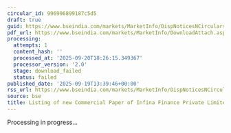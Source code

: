 ```yaml
---
circular_id: 996996899187c5d5
draft: true
guid: https://www.bseindia.com/markets/MarketInfo/DispNoticesNCirculars.aspx?Noticeid={AF566C81-12C9-47D4-8D02-35E3A8CF766C}&noticeno=20250919-37&dt=09/19/2025&icount=37&totcount=44&flag=0
pdf_url: https://www.bseindia.com/markets/MarketInfo/DownloadAttach.aspx?id=20250919-37&attachedId=
processing:
  attempts: 1
  content_hash: ''
  processed_at: '2025-09-20T18:26:15.349367'
  processor_version: '2.0'
  stage: download_failed
  status: failed
published_date: '2025-09-19T13:39:46+00:00'
rss_url: https://www.bseindia.com/markets/MarketInfo/DispNoticesNCirculars.aspx?Noticeid={AF566C81-12C9-47D4-8D02-35E3A8CF766C}&noticeno=20250919-37&dt=09/19/2025&icount=37&totcount=44&flag=0
source: bse
title: Listing of new Commercial Paper of Infina Finance Private Limited
---
```


Processing in progress...